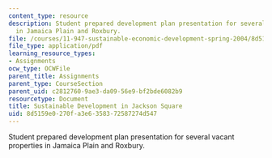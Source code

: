 ```yaml
---
content_type: resource
description: Student prepared development plan presentation for several vacant properties
  in Jamaica Plain and Roxbury.
file: /courses/11-947-sustainable-economic-development-spring-2004/8d5159e0270fa3e6358372587274d547_finaljpndc.pdf
file_type: application/pdf
learning_resource_types:
- Assignments
ocw_type: OCWFile
parent_title: Assignments
parent_type: CourseSection
parent_uid: c2812760-9ae3-da09-56e9-bf2bde6082b9
resourcetype: Document
title: Sustainable Development in Jackson Square
uid: 8d5159e0-270f-a3e6-3583-72587274d547
---
```

Student prepared development plan presentation for several vacant properties in Jamaica Plain and Roxbury.

